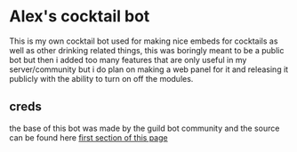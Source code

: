 # Alex's cocktail bot
This is my own cocktail bot used for making nice embeds for cocktails as well as other drinking related things, this was boringly meant to be a public bot but then i added too many features that are only useful in my server/community but i do plan on making a web panel for it and releasing it publicly with the ability to turn on off the modules.


## creds
 the base of this bot was made by the guild bot community and the source can be found here [first section of this page](https://github.com/An-Idiots-Guide/guidebot) 